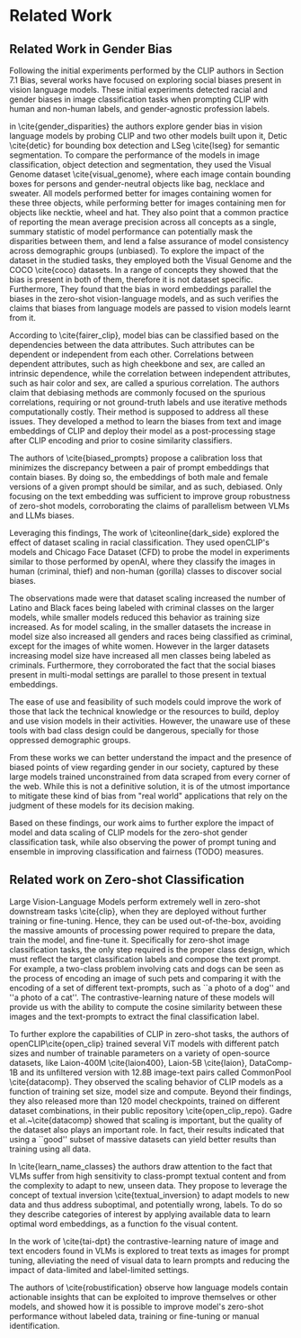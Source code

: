 # Related Work

## Related Work in Gender Bias

Following the initial experiments performed by the CLIP authors in Section 7.1 Bias, several works have focused on exploring social biases present in vision language models. These initial experiments detected racial and gender biases in image classification tasks when prompting CLIP with human and non-human labels, and gender-agnostic profession labels.

in \cite{gender_disparities} the authors explore gender bias in vision language models by probing CLIP and two other models built upon it, Detic \cite{detic} for bounding box detection and LSeg \cite{lseg} for semantic segmentation. To compare the performance of the models in image classification, object detection and segmentation, they used the Visual Genome dataset \cite{visual_genome}, where each image contain bounding boxes for persons and gender-neutral objects like bag, necklace and sweater. All models performed better for images containing women for these three objects, while performing better for images containing men for objects like necktie, wheel and hat. They also point that a common practice of reporting the mean average precision across all concepts as a single, summary statistic of model performance can potentially mask the disparities between them, and lend a false assurance of model consistency across demographic groups (unbiased). To explore the impact of the dataset in the studied tasks, they employed both the Visual Genome and the COCO \cite{coco} datasets. In a range of concepts they showed that the bias is present in both of them, therefore it is not dataset specific. Furthermore, They found that the bias in word embeddings parallel the biases in the zero-shot vision-language models, and as such verifies the claims that biases from language models are passed to vision models learnt from it.

According to \cite{fairer_clip}, model bias can be classified based on the dependencies between the data attributes. Such attributes can be dependent or independent from each other. Correlations between dependent attributes, such as high cheekbone and sex, are called an intrinsic dependence, while the correlation between independent attributes, such as hair color and sex, are called a spurious correlation. The authors claim that debiasing methods are commonly focused on the spurious correlations, requiring or not ground-truth labels and use iterative methods computationally costly. Their method is supposed to address all these issues. They developed a method to learn the biases from text and image embeddings of CLIP and deploy their model as a post-processing stage after CLIP encoding and prior to cosine similarity classifiers.

The authors of \cite{biased_prompts} propose a calibration loss that minimizes the discrepancy between a pair of prompt embeddings that contain biases. By doing so, the embeddings of both male and female versions of a given prompt should be similar, and as such, debiased. Only focusing on the text embedding was sufficient to improve group robustness of zero-shot models, corroborating the claims of parallelism between VLMs and LLMs biases.

Leveraging this findings, The work of \citeonline{dark_side} explored the effect of dataset scaling in racial classification. They used openCLIP's models and Chicago Face Dataset (CFD) to probe the model in experiments similar to those performed by openAI, where they classify the images in human (criminal, thief) and non-human (gorilla) classes to discover social biases.

The observations made were that dataset scaling increased the number of Latino and Black faces being labeled with criminal classes on the larger models, while smaller models reduced this behavior as training size increased. As for model scaling, in the smaller datasets the increase in model size also increased all genders and races being classified as criminal, except for the images of white women. However in the larger datasets increasing model size have increased all men classes being labeled as criminals. Furthermore, they corroborated the fact that the social biases present in multi-modal settings are parallel to those present in textual embeddings.

The ease of use and feasibility of such models could improve the work of those that lack the technical knowledge or the resources to build, deploy and use vision models in their activities. However, the unaware use of these tools with bad class design could be dangerous, specially for those oppressed demographic groups.

From these works we can better understand the impact and the presence of biased points of view regarding gender in our society, captured by these large models trained unconstrained from data scraped from every corner of the web. While this is not a definitive solution, it is of the utmost importance to mitigate these kind of bias from "real world" applications that rely on the judgment of these models for its decision making.

Based on these findings, our work aims to further explore the impact of model and data scaling of CLIP models for the zero-shot gender classification task, while also observing the power of prompt tuning and ensemble in improving classification and fairness (TODO) measures.

## Related work on Zero-shot Classification

Large Vision-Language Models perform extremely well in zero-shot downstream tasks \cite{clip}, when they are deployed without further training or fine-tuning. Hence, they can be used out-of-the-box, avoiding the massive amounts of processing power required to prepare the data, train the model, and fine-tune it. Specifically for zero-shot image classification tasks, the only step required is the proper class design, which must reflect the target classification labels and compose the text prompt. For example, a two-class problem involving cats and dogs can be seen as the process of encoding an image of such pets and comparing it with the encoding of a set of different text-prompts, such as ``a photo of a dog'' and ''a photo of a cat''. The contrastive-learning nature of these models will provide us with the ability to compute the cosine similarity between these images and the text-prompts to extract the final classification label.

To further explore the capabilities of CLIP in zero-shot tasks, the authors of openCLIP\cite{open_clip} trained several ViT models with different patch sizes and number of trainable parameters on a variety of open-source datasets, like Laion-400M \cite{laion400}, Laion-5B \cite{laion}, DataComp-1B and its unfiltered version with 12.8B image-text pairs called CommonPool \cite{datacomp}. They observed the scaling behavior of CLIP models as a function of training set size, model size and compute. Beyond their findings, they also released more than 120 model checkpoints, trained on different dataset combinations, in their public repository \cite{open_clip_repo}. Gadre et al.~\cite{datacomp} showed that scaling is important, but the quality of the dataset also plays an important role. In fact, their results indicated that using a ``good'' subset of massive datasets can yield better results than training using all data.

In \cite{learn_name_classes} the authors draw attention to the fact that VLMs suffer from high sensitivity to class-prompt textual content and from the complexity to adapt to new, unseen data. They propose to leverage the concept of textual inversion \cite{textual_inversion} to adapt models to new data and thus address suboptimal, and potentially wrong, labels. To do so they describe categories of interest by applying available data to learn optimal word embeddings, as a function fo the visual content.

In the work of \cite{tai-dpt} the contrastive-learning nature of image and text encoders found in VLMs is explored to treat texts as images for prompt tuning, alleviating the need of visual data to learn prompts and reducing the impact of data-limited and label-limited settings.

The authors of \cite{robustification} observe how language models contain actionable insights that can be exploited to improve themselves or other models, and showed how it is possible to improve model's zero-shot performance without labeled data, training or fine-tuning or manual identification.